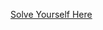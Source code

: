 [Solve Yourself Here](https://www.hackerrank.com/challenges/journey-to-the-moon/problem?isFullScreen=true)